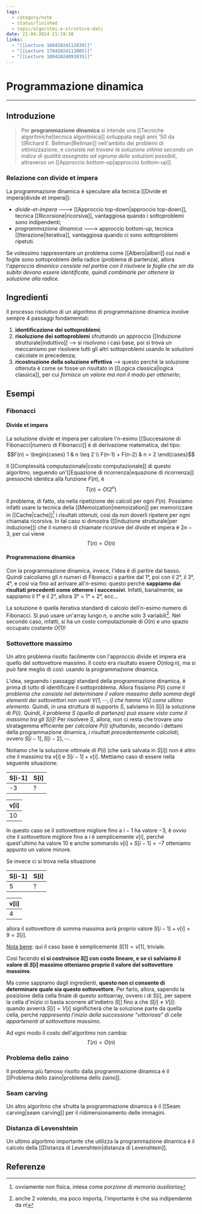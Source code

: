 ```yaml
---
tags:
  - category/note
  - status/finished
  - topic/algoritmi-e-strutture-dati
date: 21-04-2024 21:19:10
links:
  - "[[Lecture 16042024112039]]"
  - "[[Lecture 17042024113805]]"
  - "[[Lecture 18042024093835]]"
---
```

# Programmazione dinamica
---
## Introduzione
> Per **programmazione dinamica** si intende una [[Tecniche algoritmiche|tecnica algoritmica]] sviluppata negli anni '50 da [[Richard E. Bellman|Bellman]] nell'ambito dei problemi di ottimizzazione, e consiste nel _trovare la soluzione ottima secondo un indice di qualità assegnato ad ognuna delle soluzioni possibili_, attraverso un [[Approccio bottom-up|approccio bottom-up]].

### Relazione con divide et impera
La programmazione dinamica è speculare alla tecnica [[Divide et impera|divide et impera]]:
- _divide-et-impera_ ---> [[Approccio top-down|approccio top-down]], tecnica [[Ricorsione|ricorsiva]], vantaggiosa quando i sottoproblemi sono indipendenti;
- _programmazione dinamica_ ---> approccio bottom-up, tecnica [[Iterazione|iterativa]], vantaggiosa quando ci sono sottoproblemi ripetuti.

Se volessimo rappresentare un problema come [[Albero|alberi]] cui nodi e foglie sono sottoproblemi della radice (problema di partenza), allora l'_approccio dinamico consiste nel partire con il risolvere le foglie che sin da subito devono essere identificate, quindi combinarle per ottenere la soluzione alla radice_.

## Ingredienti
Il processo risolutivo di un algoritmo di programmazione dinamica involve sempre 4 passaggi fondamentali:
1. **identificazione dei sottoproblemi**;
2. **risoluzione dei sottoproblemi** sfruttando un approccio [[Induzione strutturale|induttivo]] --> si risolvono i casi base, poi si trova un meccanismo per risolvere tutti gli altri sottoproblemi usando le soluzioni calcolate in precedenza;
3. **ricostruzione della soluzione effettiva** --> questo perché la soluzione ottenuta è come se fosse un risultato in [[Logica classica|logica classica]], per cui _fornisce un valore ma non il modo per ottenerlo_;

## Esempi
### Fibonacci
#### Divide et impera
La soluzione divide et impera per calcolare l'$n$-esimo [[Successione di Fibonacci|numero di Fibonacci]] è di derivazione matematica, del tipo:
$$F(n) = \begin{cases}
1 & n \leq 2 \\
F(n-1) + F(n-2) & n > 2
\end{cases}$$

Il [[Complessità computazionale|costo computazionale]] di questo algoritmo, seguendo un'[[Equazione di ricorrenza|equazione di ricorrenza]] pressoché identica alla funzione $F(n)$, è
$$T(n) = O(2^{n})$$

Il problema, di fatto, sta nella ripetizione dei calcoli per ogni $F(n)$. Possiamo infatti usare la tecnica della [[Memoization|memoization]] per memorizzare in [[Cache|cache]][^1] i risultati ottenuti, così da non doverli ripetere per ogni chiamata ricorsiva. In tal caso si dimostra ([[Induzione strutturale|per induzione]]) che il numero di chiamate ricorsive del divide et impera è $2n-3$, per cui viene
$$T(n) = O(n)$$

#### Programmazione dinamica
Con la programmazione dinamica, invece, l'idea è di partire dal basso. Quindi calcoliamo gli $n$ numeri di Fibonacci a partire dal 1°, poi con il 2°, il 3°, 4°, e così via fino ad arrivare all'$n$-esimo: questo perché **sappiamo dai risultati precedenti come ottenere i successivi**. Infatti, banalmente, se sappiamo il 1° e il 2°, allora 3° = 1° + 2°, ecc...

La soluzione è quella iterativa standard di calcolo dell'$n$-esimo numero di Fibonacci. Si può usare un'array lungo $n$, o anche solo 3 variabili[^2]. Nel secondo caso, infatti, si ha un costo computazionale di $O(n)$ e uno spazio occupato costante $O(1)$!

### Sottovettore massimo
Un altro problema risolto facilmente con l'approccio divide et impera era quello del sottovettore massimo. Il costo era risultato essere $O(n\log{n})$, ma si può fare meglio di così: usando la programmazione dinamica.

L'idea, seguendo i passaggi standard della programmazione dinamica, è prima di tutto di identificare il sottoproblema.
Allora fissiamo $P(i)$ come il _problema che consiste nel determinare il valore massimo della somma degli elementi dei sottovettori non vuoti $V[1, \cdots, i]$ che hanno $V[i]$ come ultimo elemento_.
Quindi, in una struttura di supporto $S$, salviamo in $S[i]$ la soluzione di $P(i)$. Quindi, _il problema $S$ (quello di partenza) può essere visto come il massimo tra gli $S[i]$_!
Per risolvere $S$, allora, non ci resta che trovare uno stratagemma efficiente per _calcolare $P(i)$ sfruttando_, secondo i dettami della programmazione dinamica, _i risultati precedentemente calcolati_, ovvero $S[i-1], S[i-2], \cdots$.

Notiamo che la soluzione ottimale di $P(i)$ (che sarà salvata in $S[i]$) non è altro che il massimo tra $v[i]$ e $S[i-1] + v[i]$. Mettiamo caso di essere nella seguente situazione:

| S[i-1] | S[i] |
| ------ | ---- |
| -3     | ?    |

| v[i] |
| ---- |
| 10   |

In questo caso se il sottovettore migliore fino a $i-1$ ha valore $-3$, è ovvio che il sottovettore migliore fino a $i$ è semplicemente $v[i]$, perché quest'ultimo ha valore $10$ e anche sommando $v[i] + S[i-1] = -7$ otteniamo appunto un valore minore.

Se invece ci si trova nella situazione

| S[i-1] | S[i] |
| ------ | ---- |
| 5      | ?    |

| v[i] |
| ---- |
| 4    |

allora il sottovettore di somma massima avrà proprio valore $S[i-1] + v[i] = 9 = S[i]$.

<u>Nota bene</u>: qui il caso base è semplicemente $S[1] = v[1]$, triviale.

Così facendo **ci si costruisce $S[]$ con costo lineare, e se ci salviamo il valore di $S[i]$ massimo otteniamo proprio il valore del sottovettore massimo**.

Ma come sappiamo dagli ingredienti, **questo non ci consente di determinare quale sia questo sottovettore**. Per farlo, allora, sapendo la posizione della cella finale di questo sottoarray, ovvero $i$ di $S[i]$, per sapere la cella d'inizio ci basta scorrere all'indietro $S[]$ fino a che $S[i] \neq V[i]$: quando avverrà $S[i] = V[i]$ significherà che la soluzione parte da quella cella, perché _rappresenta l'inizio della successione "vittoriosa" di celle appartenenti al sottovettore massimo_.

Ad ogni modo il costo dell'algoritmo non cambia:
$$T(n) = O(n)$$

### Problema dello zaino
Il problema più famoso risolto dalla programmazione dinamica è il [[Problema dello zaino|problema dello zaino]].

### Seam carving
Un altro algoritmo che sfrutta la programmazione dinamica è il [[Seam carving|seam carving]] per il ridimensionamento delle immagini.

### Distanza di Levenshtein
Un ultimo algoritmo importante che utilizza la programmazione dinamica è il calcolo della [[Distanza di Levenshtein|distanza di Levenshtein]].

## Referenze
[^1]: ovviamente non fisica, intesa come _porzione di memoria ausiliaria_
[^2]: anche 2 volendo, ma poco importa, l'importante è che sia indipendente da $n$!